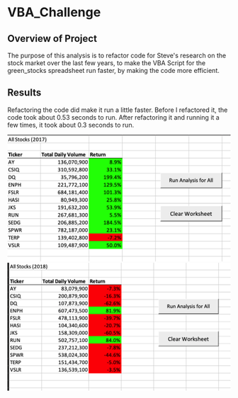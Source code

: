 # VBA_Challenge

## Overview of Project
The purpose of this analysis is to refactor code for Steve's research on the stock market over the last few years, to make the VBA Script for the green_stocks spreadsheet run faster, by making the code more efficient. 

## Results
Refactoring the code did make it run a little faster. Before I refactored it, the code took about 0.53 seconds to run. After refactoring it and running it a few times, it took about 0.3 seconds to run. 

![All_Stocks_Analysis_Refactored_2017](https://github.com/sjwedlund/VBA_Challenge/blob/main/All_Stocks_Analysis_Refactored_2017.png?raw=true) 
![All_Stocks_Analysis_Refactored_2018](https://github.com/sjwedlund/VBA_Challenge/blob/main/All_Stocks_Analysis_Refactored_2018.png)


